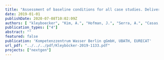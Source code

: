 ```yaml
---
title: "Assessment of baseline conditions for all case studies. Deliverable D.1.1."
date: 2019-01-01
publishDate: 2020-07-08T10:02:09Z
authors: [ "kleyboecker", "Kim, A.", "Hofman, J.", "Serra, A.", "Casas, S.", "Monokrousou, K.", "Nättorp, A." ]
publication_types: ["4"]
abstract: ""
featured: false
publication: 'Kompetenzzentrum Wasser Berlin gGmbH, UBATH, EURECAT'
url_pdf: "../../../pdf/Kleyböcker-2019-1133.pdf"
projects: ["nextgen"]
---
```


